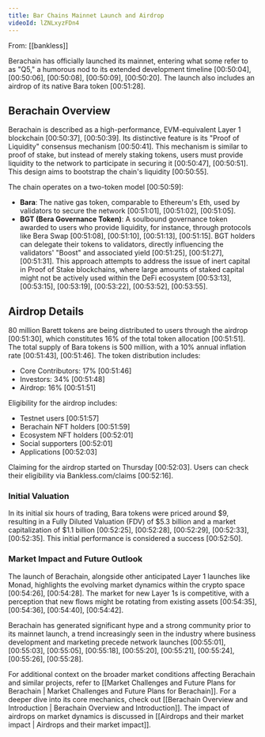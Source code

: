 ```yaml
---
title: Bar Chains Mainnet Launch and Airdrop
videoId: lZNLxyzFDn4
---
```


From: [[bankless]] <br/> 

Berachain has officially launched its mainnet, entering what some refer to as "Q5," a humorous nod to its extended development timeline <a class="yt-timestamp" data-t="00:50:04">[00:50:04]</a>, <a class="yt-timestamp" data-t="00:50:06">[00:50:06]</a>, <a class="yt-timestamp" data-t="00:50:08">[00:50:08]</a>, <a class="yt-timestamp" data-t="00:50:09">[00:50:09]</a>, <a class="yt-timestamp" data-t="00:50:20">[00:50:20]</a>. The launch also includes an airdrop of its native Bara token <a class="yt-timestamp" data-t="00:51:28">[00:51:28]</a>.

## Berachain Overview

Berachain is described as a high-performance, EVM-equivalent Layer 1 blockchain <a class="yt-timestamp" data-t="00:50:37">[00:50:37]</a>, <a class="yt-timestamp" data-t="00:50:39">[00:50:39]</a>. Its distinctive feature is its "Proof of Liquidity" consensus mechanism <a class="yt-timestamp" data-t="00:50:41">[00:50:41]</a>. This mechanism is similar to proof of stake, but instead of merely staking tokens, users must provide liquidity to the network to participate in securing it <a class="yt-timestamp" data-t="00:50:47">[00:50:47]</a>, <a class="yt-timestamp" data-t="00:50:51">[00:50:51]</a>. This design aims to bootstrap the chain's liquidity <a class="yt-timestamp" data-t="00:50:55">[00:50:55]</a>.

The chain operates on a two-token model <a class="yt-timestamp" data-t="00:50:59">[00:50:59]</a>:
*   **Bara**: The native gas token, comparable to Ethereum's Eth, used by validators to secure the network <a class="yt-timestamp" data-t="00:51:01">[00:51:01]</a>, <a class="yt-timestamp" data-t="00:51:02">[00:51:02]</a>, <a class="yt-timestamp" data-t="00:51:05">[00:51:05]</a>.
*   **BGT (Bera Governance Token)**: A soulbound governance token awarded to users who provide liquidity, for instance, through protocols like Bera Swap <a class="yt-timestamp" data-t="00:51:08">[00:51:08]</a>, <a class="yt-timestamp" data-t="00:51:10">[00:51:10]</a>, <a class="yt-timestamp" data-t="00:51:13">[00:51:13]</a>, <a class="yt-timestamp" data-t="00:51:15">[00:51:15]</a>. BGT holders can delegate their tokens to validators, directly influencing the validators' "Boost" and associated yield <a class="yt-timestamp" data-t="00:51:25">[00:51:25]</a>, <a class="yt-timestamp" data-t="00:51:27">[00:51:27]</a>, <a class="yt-timestamp" data-t="00:51:31">[00:51:31]</a>. This approach attempts to address the issue of inert capital in Proof of Stake blockchains, where large amounts of staked capital might not be actively used within the DeFi ecosystem <a class="yt-timestamp" data-t="00:53:13">[00:53:13]</a>, <a class="yt-timestamp" data-t="00:53:15">[00:53:15]</a>, <a class="yt-timestamp" data-t="00:53:19">[00:53:19]</a>, <a class="yt-timestamp" data-t="00:53:22">[00:53:22]</a>, <a class="yt-timestamp" data-t="00:53:52">[00:53:52]</a>, <a class="yt-timestamp" data-t="00:53:55">[00:53:55]</a>.

## Airdrop Details

80 million Barett tokens are being distributed to users through the airdrop <a class="yt-timestamp" data-t="00:51:30">[00:51:30]</a>, which constitutes 16% of the total token allocation <a class="yt-timestamp" data-t="00:51:51">[00:51:51]</a>.
The total supply of Bara tokens is 500 million, with a 10% annual inflation rate <a class="yt-timestamp" data-t="00:51:43">[00:51:43]</a>, <a class="yt-timestamp" data-t="00:51:46">[00:51:46]</a>.
The token distribution includes:
*   Core Contributors: 17% <a class="yt-timestamp" data-t="00:51:46">[00:51:46]</a>
*   Investors: 34% <a class="yt-timestamp" data-t="00:51:48">[00:51:48]</a>
*   Airdrop: 16% <a class="yt-timestamp" data-t="00:51:51">[00:51:51]</a>

Eligibility for the airdrop includes:
*   Testnet users <a class="yt-timestamp" data-t="00:51:57">[00:51:57]</a>
*   Berachain NFT holders <a class="yt-timestamp" data-t="00:51:59">[00:51:59]</a>
*   Ecosystem NFT holders <a class="yt-timestamp" data-t="00:52:01">[00:52:01]</a>
*   Social supporters <a class="yt-timestamp" data-t="00:52:01">[00:52:01]</a>
*   Applications <a class="yt-timestamp" data-t="00:52:03">[00:52:03]</a>

Claiming for the airdrop started on Thursday <a class="yt-timestamp" data-t="00:52:03">[00:52:03]</a>. Users can check their eligibility via Bankless.com/claims <a class="yt-timestamp" data-t="00:52:16">[00:52:16]</a>.

### Initial Valuation

In its initial six hours of trading, Bara tokens were priced around $9, resulting in a Fully Diluted Valuation (FDV) of $5.3 billion and a market capitalization of $1.1 billion <a class="yt-timestamp" data-t="00:52:25">[00:52:25]</a>, <a class="yt-timestamp" data-t="00:52:28">[00:52:28]</a>, <a class="yt-timestamp" data-t="00:52:29">[00:52:29]</a>, <a class="yt-timestamp" data-t="00:52:33">[00:52:33]</a>, <a class="yt-timestamp" data-t="00:52:35">[00:52:35]</a>. This initial performance is considered a success <a class="yt-timestamp" data-t="00:52:50">[00:52:50]</a>.

### Market Impact and Future Outlook

The launch of Berachain, alongside other anticipated Layer 1 launches like Monad, highlights the evolving market dynamics within the crypto space <a class="yt-timestamp" data-t="00:54:26">[00:54:26]</a>, <a class="yt-timestamp" data-t="00:54:28">[00:54:28]</a>. The market for new Layer 1s is competitive, with a perception that new flows might be rotating from existing assets <a class="yt-timestamp" data-t="00:54:35">[00:54:35]</a>, <a class="yt-timestamp" data-t="00:54:36">[00:54:36]</a>, <a class="yt-timestamp" data-t="00:54:40">[00:54:40]</a>, <a class="yt-timestamp" data-t="00:54:42">[00:54:42]</a>.

Berachain has generated significant hype and a strong community prior to its mainnet launch, a trend increasingly seen in the industry where business development and marketing precede network launches <a class="yt-timestamp" data-t="00:55:01">[00:55:01]</a>, <a class="yt-timestamp" data-t="00:55:03">[00:55:03]</a>, <a class="yt-timestamp" data-t="00:55:05">[00:55:05]</a>, <a class="yt-timestamp" data-t="00:55:18">[00:55:18]</a>, <a class="yt-timestamp" data-t="00:55:20">[00:55:20]</a>, <a class="yt-timestamp" data-t="00:55:21">[00:55:21]</a>, <a class="yt-timestamp" data-t="00:55:24">[00:55:24]</a>, <a class="yt-timestamp" data-t="00:55:26">[00:55:26]</a>, <a class="yt-timestamp" data-t="00:55:28">[00:55:28]</a>.

For additional context on the broader market conditions affecting Berachain and similar projects, refer to [[Market Challenges and Future Plans for Berachain | Market Challenges and Future Plans for Berachain]]. For a deeper dive into its core mechanics, check out [[Berachain Overview and Introduction | Berachain Overview and Introduction]]. The impact of airdrops on market dynamics is discussed in [[Airdrops and their market impact | Airdrops and their market impact]].
